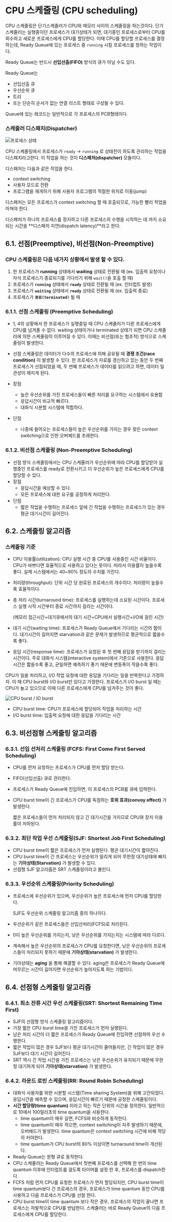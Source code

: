 # CPU 스케줄링 (CPU scheduling)

CPU 스케줄링은 단기스케줄러가 CPU와 메모리 사이의 스케줄링을 하는것이다. 단기스케줄러는 실행중이던 프로세스가 대기상태가 되면, 대기중인 프로세스로부터 CPU를 회수하고 새로운 프로세스에게 CPU를 할당한다. 이때 CPU를 할당할 프로세스를 결정하는데, Ready Queue에 있는 프로세스 중 `running` 시킬 프로세스를 정하는 작업이다.

Ready Queue는 반드시 **선입선출(FIFO)** 방식의 큐가 아닐 수도 있다.

Ready Queue는

- 선입선출 큐
- 우선순위 큐
- 트리
- 또는 단순히 순서가 없는 연결 리스트 형태로 구성될 수 있다.

Queue에 있는 레코드는 일반적으로 각 프로세스의 PCB형태이다.

### 스케줄러 디스패치(Dispatcher)

![프로세스 상태](https://s3.us-west-2.amazonaws.com/secure.notion-static.com/10aa87ce-25ea-43a4-8eeb-753c003955ce/Untitled.png?X-Amz-Algorithm=AWS4-HMAC-SHA256&X-Amz-Credential=AKIAT73L2G45O3KS52Y5%2F20210305%2Fus-west-2%2Fs3%2Faws4_request&X-Amz-Date=20210305T124124Z&X-Amz-Expires=86400&X-Amz-Signature=a5035b6a7be21bd4d50f3ee2952caf4a6fb0caebf4c7e508ed80ae931f1664b2&X-Amz-SignedHeaders=host&response-content-disposition=filename%20%3D%22Untitled.png%22)

CPU 스케줄링에서 프로세스가 `ready` → `running` 로 상태전이 하도록 관리하는 작업을 디스패치라고한다. 이 작업을 하는 것이 **디스패처(dispatcher)** 모듈이다.

디스패처는 다음과 같은 작업을 한다.

- context switching
- 사용자 모드로 전환
- 프로그램을 재개하기 위해 사용자 프로그램의 적절한 위치로 이동(jump)

디스패처는 모든 프로세스가 context switching 할 때 호출되므로, 가능한 빨리 작업을 마쳐야 한다.

디스패처가 하나의 프로세스를 정지하고 다른 프로세스의 수행을 시작하는 데 까지 소요되는 시간을 **디스패치 지연(dispatch latency)**라고 한다.

## 6.1. 선점(Preemptive), 비선점(Non-Preemptive)

### CPU 스케줄링은 다음 네가지 상황에서 발생 할 수 있다.

1. 한 프로세스가 **running** 상태에서 **waiting** 상태로 전환될 때 (ex. 입출력 요청이나 자식 프로세스가 종료되기를 기다리기 위해 `wait()`을 호출 할 때)
2. 프로세스가 **`running`** 상태에서 **`ready`** 상태로 전환될 때 (ex. 인터럽트 발생)
3. 프로세스가 **`waiting`** 상태에서 **`ready`** 상태로 전환될 때 (ex. 입출력 종료)
4. 프로세스가 **`종료(terminated)`** 될 때

### 6.1.1. 선점 스케줄링 (Preemptive Scheduling)

- 1, 4의 상황에서 한 프로세스가 실행중일 때 CPU 스케줄러가 다른 프로세스에게 CPU를 넘겨줄 수 없다. waiting 상태이거나 terminated 상태가 되면 CPU 스케줄러에 의한 스케줄링이 이루어질 수 있다. 이때는 비선점(또는 협조적) 방식으로 스케줄링이 발생한다.
- 선점 스케줄링은 데이터가 다수의 프로세스에 의해 공유될 때 **경쟁 조건(race condition)** 이 발생할 수 있다. 한 프로세스가 자료를 갱신하고 있는 동안 두 번째 프로세스가 선점되었을 때, 두 번째 프로세스가 데이터를 읽으려고 하면, 데이터 일관성이 깨지게 된다.

- 장점
    - 높은 우선순위를 가진 프로세스들이 빠른 처리를 요구하는 시스템에서 유용함
    - 응답시간이 비교적 빠르다.
    - 대화식 시분할 시스템에 적합하다.
- 단점
    - 나중에 들어오는 프로세스들이 높은 우선순위를 가지는 경우 잦은 context switching으로 인한 오버헤드를 초래한다.

### 6.1.2. 비선점 스케줄링 (Non-Preemptive Scheduling)

- 선점 방식 스케줄링에서는 CPU 스케줄러가 우선순위에 따라 CPU를 할당받아 실행중인 프로세스를 ready로 전환시키고 더 우선순위가 높은 프로세스에게 CPU를 할당할 수 있다.
- 장점
    - 응답시간을 예상할 수 있다.
    - 모든 프로세스에 대한 요구를 공정하게 처리한다.
- 단점
    - 짧은 작업을 수행하는 프로세스 앞에 긴 작업을 수행하는 프로세스가 있는 경우 평균 대기시간이 길어진다.

## 6.2. 스케줄링 알고리즘

### 스케줄링 기준

- CPU 이용률(utilization): CPU 실행 시간 중 CPU를 사용중인 시간 비율이다. CPU가 바쁘다면 효율적으로 사용하고 있다는 뜻이다. 따라서 이용률이 높을수록 좋다. 실제 시스템에서는 40~90% 정도의 수치를 가진다.
- 처리량(throughput): 단위 시간 당 완료된 프로세스의 개수이다. 처리량이 높을수록 효율적이다.
- 총 처리 시간(turnaround time): 프로세스를 실행하는데 소요된 시간이다. 프로세스 실행 시작 시간부터 종료 시간까지 걸리는 시간이다.

    (메모리 접근시간+대기큐에서의 대기 시간+CPU에서 실행시간+I/O에 걸린 시간)

- 대기 시간(waiting time): 프로세스가 Ready Queue에서 기다리는 시간의 합이다. 대기시간이 길어지면 starvation과 같은 문제가 발생하므로 평균적으로 짧을수록 좋다.
- 응답 시간(response time): 프로세스가 요청된 후 첫 번째 응답을 받기까지 걸리는 시간이다. 주로 대화식 시스템(interactive system)에서 기준으로 사용한다. 응답시간은 짧을수록 좋고, 균일하면 예측하기 좋기 때문에 변동폭이 작을수록 좋다.

CPU가 일을 처리하고, I/O 작업 요청에 대한 응답을 기다리는 일을 반복한다고 가정하자. 이 때 CPU burst와 I/O burst만 있다고 가정한다. 프로세스가 I/O burst 일 때는 CPU가 놀고 있으므로 이때 다른 프로세스에게 CPU를 넘겨주는 것이 좋다.

![CPU burst / IO burst](https://s3.us-west-2.amazonaws.com/secure.notion-static.com/51b0fc8b-f3ea-4f57-906f-a5a2e8645d22/Untitled.png?X-Amz-Algorithm=AWS4-HMAC-SHA256&X-Amz-Credential=AKIAT73L2G45O3KS52Y5%2F20210305%2Fus-west-2%2Fs3%2Faws4_request&X-Amz-Date=20210305T124202Z&X-Amz-Expires=86400&X-Amz-Signature=c8bc40ace05d07091eccc29cdf66f5bfc0d3f7fdfd3819d10850fa4c1afe8617&X-Amz-SignedHeaders=host&response-content-disposition=filename%20%3D%22Untitled.png%22)

- CPU burst time: CPU가 프로세스에 할당되어 작업을 처리하는 시간
- I/O burst time: 입출력 요청에 대한 응답을 기다리는 시간

## 6.3. 비선점형 스케줄링 알고리즘

### 6.3.1. 선입 선처리 스케줄링 (FCFS: First Come First Served Scheduling)

- CPU를 먼저 요청하는 프로세스가 CPU를 먼저 할당 받는다.
- FIFO(선입선출) 큐로 관리한다.
- 프로세스가 Ready Queue에 진입하면, 이 프로세스의 PCB를 큐에 입력한다.
- CPU burst time이 긴 프로세스가 CPU를 독점하는 **호위 효과(convoy effect)** 가 발생한다.

    짧은 프로세스들이 먼저 처리되지 않고 긴 대기시간을 가지므로 CPU와 장치 이용률이 저하된다.

### 6.3.2. 최단 작업 우선 스케줄링(SJF: Shortest Job First Scheduling)

- CPU burst time이 짧은 프로세스가 먼저 실행된다. 평균 대기시간이 짧아진다.
- CPU burst time이 긴 프로세스는 우선순위가 밀리게 되어 무한정 대기상태에 빠지는 **기아상태(Starvation)** 가 발생할 수 있다.
- 선점형 SJF 알고리즘은 SRT 스케줄링이라고 불린다.

### 6.3.3. 우선순위 스케줄링(Priority Scheduling)

- 프로세스에 우선순위가 있으며, 우선순위가 높은 프로세스에 먼저 CPU를 할당한다.

    SJF도 우선순위 스케줄링 알고리즘 중의 하나이다.

- 우선순위가 같은 프로세스들은 선입선처리(FCFS)로 처리된다.
- 0이 높은 우선순위를 가지는지, 낮은 우선순위를 가지는지는 시스템에 따라 다르다.
- 계속해서 높은 우선순위의 프로세스가 CPU를 요청한다면, 낮은 우선순위의 프로세스들이 처리되지 못하기 때문에 **기아상태(starvation)** 가 발생한다.
- 기아상태는 **aging** 을 통해 해결할 수 있다. aging은 프로세스가 Ready Queue에 머무르는 시간이 길어지면 우선순위가 높아지도록 하는 기법이다.

## 6.4. 선점형 스케줄링 알고리즘

### 6.4.1. 최소 잔류 시간 우선 스케줄링(SRT: Shortest Remaining Time First)

- SJF의 선점형 방식 스케줄링 알고리즘이다.
- 가장 짧은 CPU burst time을 가진 프로세스가 먼저 실행된다.
- 남은 처리 시간이 더 짧은 프로세스가 Ready Queue에 진입하면 선점하여 우선 수행한다.
- 짧은 작업이 많은 경우 SJF보다 평균 대기시간이 줄어들지만, 긴 작업이 많은 경우 SJF보다 대기 시간이 길어진다.
- SRT 역시 긴 작업 시간을 가진 프로세스는 낮은 우선순위가 유지되기 때문에 무한정 대기하게 되어 **기아상태(starvation)** 가 발생한다.

### 6.4.2. 라운드 로빈 스케줄링(RR: Round Robin Scheduling)

- 대화식 사용자를 위한 시분할 시스템(Time sharing System)을 위해 고안되었다. 응답시간을 예측할 수 있으며, 응답시간이 빠르기 때문에 공정한 스케줄링이다.
- **시간 할당량(time quantum)** 이라고 하는 작은 단위의 시간을 정의한다. 일반적으로 10에서 100밀리초의 time quantum을 사용한다.
    - time quantum이 매우 길면, FCFS와 비슷하게 동작한다.
    - time quantum이 매우 작으면, context switching이 자주 발생하기 때문에, 오버헤드가 발생한다. time quantum은 context switching 시간에 비해 적당히 커야한다.
    - time quantum가 CPU burst의 80% 이상이면 turnaround time이 개선된다.
- Ready Queue는 원형 큐로 동작한다.
- CPU 스케줄러는 Ready Queue에서 첫번째 프로세스를 선택해 한 번의 time quantum 이후에 인터럽트를 걸도록 타이머를 설정 한 후, 프로세스를 dispatch한다.
- FCFS 처럼 먼저 CPU를 요청한 프로세스가 먼저 할당되지만, CPU burst time이 time quantum보다 긴 프로세스의 경우, 프로세스가 time quantum 동안 CPU를 사용하고 다음 프로세스가 CPU를 선점 한다.
- CPU burst time이 time quantum 보다 작은 경우, 프로세스의 작업이 끝나면 프로세스는 자발적으로 CPU를 반납한다. 스케줄러는 바로 Ready Queue의 다음 프로세스에게 CPU를 할당한다.
